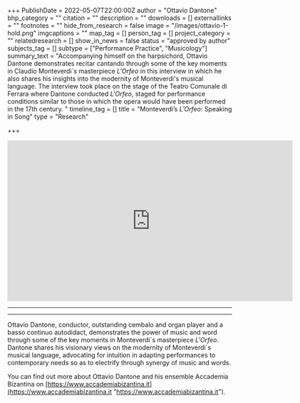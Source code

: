 +++
PublishDate = 2022-05-07T22:00:00Z
author = "Ottavio Dantone"
bhp_category = ""
citation = ""
description = ""
downloads = []
externallinks = ""
footnotes = ""
hide_from_research = false
image = "/images/ottavio-1-hold.png"
imgcaptions = ""
map_tag = []
person_tag = []
project_category = ""
relatedresearch = []
show_in_news = false
status = "approved by author"
subjects_tag = []
subtype = ["Performance Practice", "Musicology"]
summary_text = "Accompanying himself on the harpsichord, Ottavio Dantone demonstrates recitar cantando through some of the key moments in Claudio Monteverdi´s masterpiece <i>L'Orfeo</i> in this interview in which he also shares his insights into the modernity of Monteverdi's musical language. The interview took place on the stage of the Teatro Comunale di Ferrara where Dantone conducted <i>L'Orfeo</i>, staged for performance conditions similar to those in which the opera would have been performed in the 17th century. "
timeline_tag = []
title = "Monteverdi’s <i>L’Orfeo</i>: Speaking in Song"
type = "Research"

+++
<div class="embed-responsive embed-responsive-16by9">
<iframe src="https://player.vimeo.com/video/694010238" width="640" height="360" frameborder="0" allow="autoplay; fullscreen; picture-in-picture" allowfullscreen></iframe>
</div><div class="chapters"></div>

***

***

Ottavio Dantone, conductor, outstanding cembalo and organ player and a basso continuo autodidact, demonstrates the power of music and word through some of the key moments in Monteverdi´s masterpiece _L'Orfeo_. Dantone shares his visionary views on the modernity of Monteverdi´s musical language, advocating for intuition in adapting performances to contemporary needs so as to electrify through synergy of music and words.

You can find out more about Ottavio Dantone and his ensemble Accademia Bizantina on [https://www.accademiabizantina.it](https://www.accademiabizantina.it "https://www.accademiabizantina.it").
